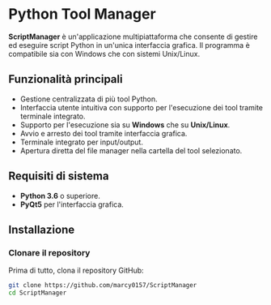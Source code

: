 # Python Tool Manager

**ScriptManager** è un'applicazione multipiattaforma che consente di gestire ed eseguire script Python in un'unica interfaccia grafica. Il programma è compatibile sia con Windows che con sistemi Unix/Linux.

## Funzionalità principali
- Gestione centralizzata di più tool Python.
- Interfaccia utente intuitiva con supporto per l'esecuzione dei tool tramite terminale integrato.
- Supporto per l'esecuzione sia su **Windows** che su **Unix/Linux**.
- Avvio e arresto dei tool tramite interfaccia grafica.
- Terminale integrato per input/output.
- Apertura diretta del file manager nella cartella del tool selezionato.

## Requisiti di sistema
- **Python 3.6** o superiore.
- **PyQt5** per l'interfaccia grafica.

## Installazione

### Clonare il repository
Prima di tutto, clona il repository GitHub:

```bash
git clone https://github.com/marcy0157/ScriptManager
cd ScriptManager

